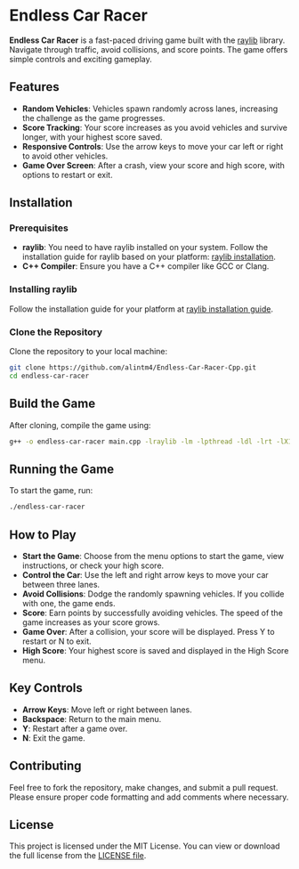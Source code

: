 # Endless Car Racer

**Endless Car Racer** is a fast-paced driving game built with the [raylib](https://www.raylib.com/) library. Navigate through traffic, avoid collisions, and score points. The game offers simple controls and exciting gameplay.

## Features

- **Random Vehicles**: Vehicles spawn randomly across lanes, increasing the challenge as the game progresses.
- **Score Tracking**: Your score increases as you avoid vehicles and survive longer, with your highest score saved.
- **Responsive Controls**: Use the arrow keys to move your car left or right to avoid other vehicles.
- **Game Over Screen**: After a crash, view your score and high score, with options to restart or exit.

## Installation

### Prerequisites

- **raylib**: You need to have raylib installed on your system. Follow the installation guide for raylib based on your platform: [raylib installation](https://www.raylib.com/).
- **C++ Compiler**: Ensure you have a C++ compiler like GCC or Clang.

### Installing raylib

Follow the installation guide for your platform at [raylib installation guide](https://www.raylib.com/).

### Clone the Repository

Clone the repository to your local machine:

```bash
git clone https://github.com/alintm4/Endless-Car-Racer-Cpp.git
cd endless-car-racer
```
## Build the Game

After cloning, compile the game using:

```bash
g++ -o endless-car-racer main.cpp -lraylib -lm -lpthread -ldl -lrt -lX11
```
## Running the Game

To start the game, run:

```bash
./endless-car-racer
```
## How to Play

- **Start the Game**: Choose from the menu options to start the game, view instructions, or check your high score.
- **Control the Car**: Use the left and right arrow keys to move your car between three lanes.
- **Avoid Collisions**: Dodge the randomly spawning vehicles. If you collide with one, the game ends.
- **Score**: Earn points by successfully avoiding vehicles. The speed of the game increases as your score grows.
- **Game Over**: After a collision, your score will be displayed. Press Y to restart or N to exit.
- **High Score**: Your highest score is saved and displayed in the High Score menu.
## Key Controls

- **Arrow Keys**: Move left or right between lanes.
- **Backspace**: Return to the main menu.
- **Y**: Restart after a game over.
- **N**: Exit the game.
## Contributing

Feel free to fork the repository, make changes, and submit a pull request. Please ensure proper code formatting and add comments where necessary.
## License

This project is licensed under the MIT License. You can view or download the full license from the [LICENSE file](license.txt).
